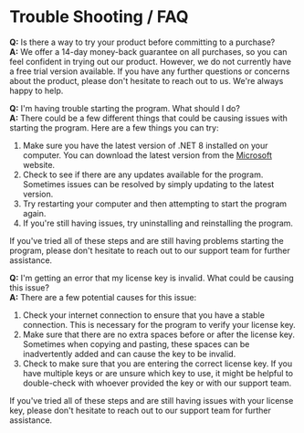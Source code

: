 # Trouble Shooting / FAQ

**Q:** Is there a way to try your product before committing to a purchase?\
**A:** We offer a 14-day money-back guarantee on all purchases, so you can feel confident in trying out our product. However, we do not currently have a free trial version available. If you have any further questions or concerns about the product, please don't hesitate to reach out to us. We're always happy to help.

**Q:** I'm having trouble starting the program. What should I do?\
**A:** There could be a few different things that could be causing issues with starting the program. Here are a few things you can try:

1. Make sure you have the latest version of .NET 8 installed on your computer. You can download the latest version from the [Microsoft](https://dotnet.microsoft.com/en-us/download/dotnet/thank-you/runtime-desktop-8.0.8-windows-x64-installer) website.
2. Check to see if there are any updates available for the program. Sometimes issues can be resolved by simply updating to the latest version.
3. Try restarting your computer and then attempting to start the program again.
4. If you're still having issues, try uninstalling and reinstalling the program.

If you've tried all of these steps and are still having problems starting the program, please don't hesitate to reach out to our support team for further assistance.

**Q:** I'm getting an error that my license key is invalid. What could be causing this issue?\
**A:** There are a few potential causes for this issue:

1. Check your internet connection to ensure that you have a stable connection. This is necessary for the program to verify your license key.
2. Make sure that there are no extra spaces before or after the license key. Sometimes when copying and pasting, these spaces can be inadvertently added and can cause the key to be invalid.
3. Check to make sure that you are entering the correct license key. If you have multiple keys or are unsure which key to use, it might be helpful to double-check with whoever provided the key or with our support team.

If you've tried all of these steps and are still having issues with your license key, please don't hesitate to reach out to our support team for further assistance.
